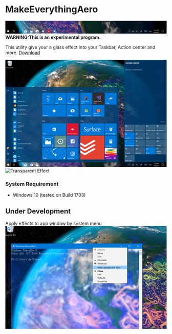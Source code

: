 # MakeEverythingAero

![Aero Effect Taskbar](https://github.com/jeffreye/MakeEverythingAero/raw/master/images/screenshot4.png "Aero")
**WARNING:This is an experimental program.**


This utility give your a glass effect into your Taskbar, Action center and more.
[Download](https://github.com/jeffreye/MakeEverythingAero/releases/download/v0.1/MakeEverythingAero.zip)


![Blur Effect](https://github.com/jeffreye/MakeEverythingAero/raw/master/images/screenshot1.png "Blur")
![Transparent Effect](https://github.com/jeffreye/MakeEverythingAero/raw/master/images/screenshot2.png "Transparent")

### System Requirement
* Windows 10 (tested on Build 1703)


## Under Development
Apply effects to app window by system menu
![system menu](https://github.com/jeffreye/MakeEverythingAero/raw/master/images/screenshot3.png "system menu")
